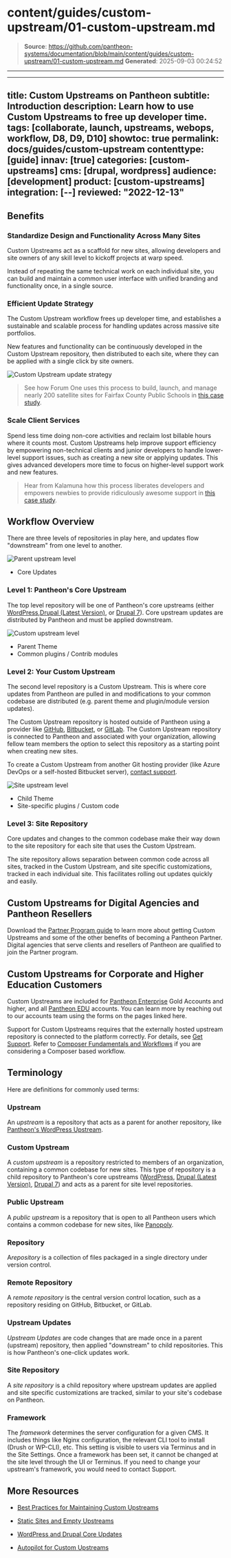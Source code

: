 # content/guides/custom-upstream/01-custom-upstream.md

> **Source**: https://github.com/pantheon-systems/documentation/blob/main/content/guides/custom-upstream/01-custom-upstream.md
> **Generated**: 2025-09-03 00:24:52

---

---
title: Custom Upstreams on Pantheon
subtitle: Introduction
description: Learn how to use Custom Upstreams to free up developer time.
tags: [collaborate, launch, upstreams, webops, workflow, D8, D9, D10]
showtoc: true
permalink: docs/guides/custom-upstream
contenttype: [guide]
innav: [true]
categories: [custom-upstreams]
cms: [drupal, wordpress]
audience: [development]
product: [custom-upstreams]
integration: [--]
reviewed: "2022-12-13"
---

<Youtube src="b1lNrZL0xxM" title="Pantheon Custom Upstreams" />

## Benefits

### Standardize Design and Functionality Across Many Sites

Custom Upstreams act as a scaffold for new sites, allowing developers and site owners of any skill level to kickoff projects at warp speed.

Instead of repeating the same technical work on each individual site, you can build and maintain a common user interface with unified branding and functionality once, in a single source.

### Efficient Update Strategy

The Custom Upstream workflow frees up developer time, and establishes a sustainable and scalable process for handling updates across massive site portfolios.

New features and functionality can be continuously developed in the Custom Upstream repository, then distributed to each site, where they can be applied with a single click by site owners.

![Custom Upstream update strategy](../../../images/update-diagram.png)

> See how Forum One uses this process to build, launch, and manage nearly 200 satellite sites for Fairfax County Public Schools in [this case study](https://pantheon.io/resources/forum-one-pantheon-fairfax-county-public-schools-edu-drupal-case-study).

### Scale Client Services

Spend less time doing non-core activities and reclaim lost billable hours where it counts most. Custom Upstreams help improve support efficiency by empowering non-technical clients and junior developers to handle lower-level support issues, such as creating a new site or applying updates. This gives advanced developers more time to focus on higher-level support work and new features.

> Hear from Kalamuna how this process liberates developers and empowers newbies to provide ridiculously awesome support in [this case study](https://pantheon.io/resources/kalamuna-pantheon-drupal-agency-case-study).

## Workflow Overview

There are three levels of repositories in play here, and updates flow "downstream" from one level to another.

<div className="upstream-overview-outter-clear">
<div className="upstream-overview-outter">
<div className="upstream-content-inner-icon">

![Parent upstream level](../../../images/levelone-icon.png)

<ul class="upstream">
<li>Core Updates</li>
</ul>

</div>
<div className="upstream-content-inner-content">
<h3>Level 1: Pantheon's Core Upstream</h3>

The top level repository will be one of Pantheon's core upstreams (either [WordPress](https://github.com/pantheon-systems/wordpress),[Drupal (Latest Version)](https://github.com/pantheon-upstreams/drupal-composer-managed), or [Drupal 7](https://github.com/pantheon-systems/drops-7)). Core upstream updates are distributed by Pantheon and must be applied downstream.

</div>
</div>
</div>
<div className="upstream-overview-outter-clear">
<div className="upstream-overview-outter">
<div className="upstream-content-inner-icon">

![Custom upstream level](../../../images/leveltwo-icon.png)

<ul class="upstream">
<li>Parent Theme</li>
<li>Common plugins / Contrib modules</li>
</ul>

</div>
<div className="upstream-content-inner-content">
<h3>Level 2: Your Custom Upstream</h3>

The second level repository is a Custom Upstream. This is where core updates from Pantheon are pulled in and modifications to your common codebase are distributed (e.g. parent theme and plugin/module version updates).

The Custom Upstream repository is hosted outside of Pantheon using a provider like [GitHub](https://github.com/), [Bitbucket](https://bitbucket.org/), or [GitLab](https://gitlab.com/). The Custom Upstream repository is connected to Pantheon and associated with your organization, allowing fellow team members the option to select this repository as a starting point when creating new sites.

To create a Custom Upstream from another Git hosting provider (like Azure DevOps or a self-hosted Bitbucket server), [contact support](/guides/support).

</div>
</div>
</div>
<div className="upstream-overview-outter">
<div className="upstream-content-inner-icon">

![Site upstream level](../../../images/levelthree-icon.png)

<ul class="upstream">
<li>Child Theme</li>
<li>Site-specific plugins / Custom code</li>
</ul>
</div>
<div className="upstream-content-inner-content">
<h3>Level 3: Site Repository</h3>

Core updates and changes to the common codebase make their way down to the site repository for each site that uses the Custom Upstream.

The site repository allows separation between common code across all sites, tracked in the Custom Upstream, and site specific customizations, tracked in each individual site. This facilitates rolling out updates quickly and easily.

</div>
</div>

## Custom Upstreams for Digital Agencies and Pantheon Resellers

Download the [Partner Program guide](https://pantheon.io/resources/pantheon-partner-program-guide?docs) to learn more about getting Custom Upstreams and some of the other benefits of becoming a Pantheon Partner. Digital agencies that serve clients and resellers of Pantheon are qualified to join the Partner program.

## Custom Upstreams for Corporate and Higher Education Customers 

Custom Upstreams are included for [Pantheon Enterprise](https://pantheon.io/plans/elite) Gold Accounts and higher, and all [Pantheon EDU](https://pantheon.io/edu) accounts. You can learn more by reaching out to our accounts team using the forms on the pages linked here.

<Alert title="Note" type="info">

Support for Custom Upstreams requires that the externally hosted upstream repository is connected to the platform correctly. For details, see [Get Support](/guides/support/#custom-upstreams). Refer to [Composer Fundamentals and Workflows](/guides/composer) if you are considering a Composer based workflow.

</Alert>

## Terminology

Here are definitions for commonly used terms:

### Upstream

<p>An <dfn id="upstream">upstream</dfn> is a repository that acts as a parent for another repository, like <a href="https://github.com/pantheon-systems/wordpress">Pantheon's WordPress Upstream</a>.</p>

### Custom Upstream

<p>A <dfn id="custom-upstream">custom upstream</dfn> is a repository restricted to members of an organization, containing a common codebase for new sites. This type of repository is a child repository to Pantheon's core upstreams (<a href="https://github.com/pantheon-systems/wordpress">WordPress</a>, <a href="https://github.com/pantheon-upstreams/drupal-composer-managed">Drupal (Latest Version)</a>, <a href="https://github.com/pantheon-systems/drops-7">Drupal 7</a>) and acts as a parent for site level repositories.</p>

### Public Upstream

<p>A <dfn id="public-upstream">public upstream</dfn> is a repository that is open to all Pantheon users which contains a common codebase for new sites, like <a href="https://github.com/populist/panopoly-drops-7">Panopoly</a>.</p>

### Repository

<p>A<dfn id="repository">repository</dfn> is a collection of files packaged in a single directory under version control.</p>


### Remote Repository

<p>A <dfn id="remote-repository">remote repository</dfn> is the central version control location, such as a repository residing on GitHub, Bitbucket, or GitLab.</p>

### Upstream Updates

<p><dfn id="upstream-updates"> Upstream Updates</dfn> are code changes that are made once in a parent (upstream) repository, then applied "downstream" to child repositories. This is how Pantheon's one-click updates work.</p>

### Site Repository

<p>A <dfn id="site-repository">site repository</dfn> is a child repository where upstream updates are applied and site specific customizations are tracked, similar to your site's codebase on Pantheon.</p>

### Framework

<p>The <dfn id="framework">framework</dfn> determines the server configuration for a given CMS. It includes things like Nginx configuration, the relevant CLI tool to install (Drush or WP-CLI), etc. This setting is visible to users via Terminus and in the Site Settings. Once a framework has been set, it cannot be changed at the site level through the UI or Terminus. If you need to change your upstream's framework, you would need to contact Support.</p>

## More Resources

- [Best Practices for Maintaining Custom Upstreams](/guides/custom-upstream/maintain-custom-upstream)

- [Static Sites and Empty Upstreams](/static-site-empty-upstream)

- [WordPress and Drupal Core Updates](/core-updates)

- [Autopilot for Custom Upstreams](/guides/autopilot-custom-upstream)
